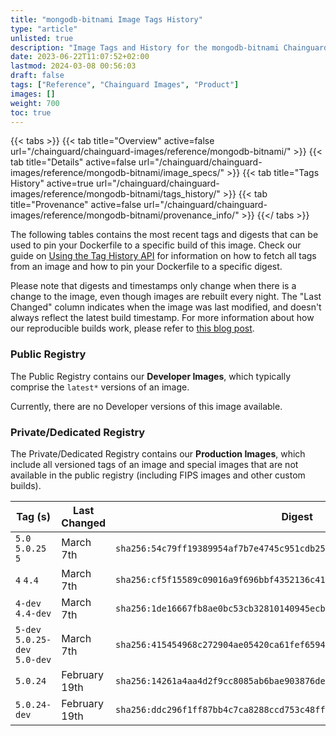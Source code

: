 ```yaml
---
title: "mongodb-bitnami Image Tags History"
type: "article"
unlisted: true
description: "Image Tags and History for the mongodb-bitnami Chainguard Image"
date: 2023-06-22T11:07:52+02:00
lastmod: 2024-03-08 00:56:03
draft: false
tags: ["Reference", "Chainguard Images", "Product"]
images: []
weight: 700
toc: true
---
```


{{< tabs >}}
{{< tab title="Overview" active=false url="/chainguard/chainguard-images/reference/mongodb-bitnami/" >}}
{{< tab title="Details" active=false url="/chainguard/chainguard-images/reference/mongodb-bitnami/image_specs/" >}}
{{< tab title="Tags History" active=true url="/chainguard/chainguard-images/reference/mongodb-bitnami/tags_history/" >}}
{{< tab title="Provenance" active=false url="/chainguard/chainguard-images/reference/mongodb-bitnami/provenance_info/" >}}
{{</ tabs >}}

The following tables contains the most recent tags and digests that can be used to pin your Dockerfile to a specific build of this image. Check our guide on [Using the Tag History API](/chainguard/chainguard-images/using-the-tag-history-api/) for information on how to fetch all tags from an image and how to pin your Dockerfile to a specific digest.

Please note that digests and timestamps only change when there is a change to the image, even though images are rebuilt every night. The "Last Changed" column indicates when the image was last modified, and doesn't always reflect the latest build timestamp. For more information about how our reproducible builds work, please refer to [this blog post](https://www.chainguard.dev/unchained/reproducing-chainguards-reproducible-image-builds).

### Public Registry
The Public Registry contains our **Developer Images**, which typically comprise the `latest*` versions of an image.

Currently, there are no Developer versions of this image available.

### Private/Dedicated Registry
The Private/Dedicated Registry contains our **Production Images**, which include all versioned tags of an image and special images that are not available in the public registry (including FIPS images and other custom builds).

| Tag (s)                         | Last Changed  | Digest                                                                    |
|---------------------------------|---------------|---------------------------------------------------------------------------|
|  `5.0` `5.0.25` `5`             | March 7th     | `sha256:54c79ff19389954af7b7e4745c951cdb257626b4528447b57b847160bb8e9ac9` |
|  `4` `4.4`                      | March 7th     | `sha256:cf5f15589c09016a9f696bbf4352136c41d54c8b11562a2d423b9e6e64be78ec` |
|  `4-dev` `4.4-dev`              | March 7th     | `sha256:1de16667fb8ae0bc53cb32810140945ecb1bb619e9af6603222d32597a9aa907` |
|  `5-dev` `5.0.25-dev` `5.0-dev` | March 7th     | `sha256:415454968c272904ae05420ca61fef65949f205d3f5944a6ce8465291c4455f0` |
|  `5.0.24`                       | February 19th | `sha256:14261a4aa4d2f9cc8085ab6bae903876de1e5b43ee20221e44fa74c031559c90` |
|  `5.0.24-dev`                   | February 19th | `sha256:ddc296f1ff87bb4c7ca8288ccd753c48ff11998a7294cd491fcb5959b770e690` |

